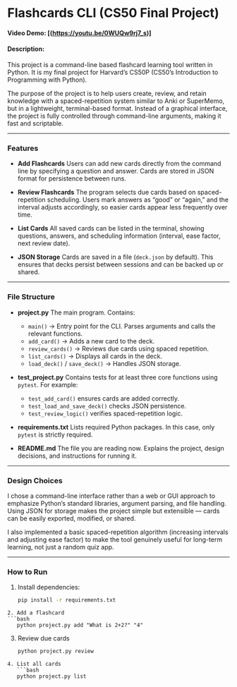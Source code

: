 # Flashcards CLI (CS50 Final Project)
#### Video Demo:  [(https://youtu.be/0WUQw9rj7_s)]
#### Description:

This project is a command-line based flashcard learning tool written in Python.
It is my final project for Harvard’s CS50P (CS50’s Introduction to Programming with Python).

The purpose of the project is to help users create, review, and retain knowledge with a spaced-repetition system similar to Anki or SuperMemo, but in a lightweight, terminal-based format. Instead of a graphical interface, the project is fully controlled through command-line arguments, making it fast and scriptable.

---

### Features

- **Add Flashcards**
  Users can add new cards directly from the command line by specifying a question and answer. Cards are stored in JSON format for persistence between runs.

- **Review Flashcards**
  The program selects due cards based on spaced-repetition scheduling. Users mark answers as “good” or “again,” and the interval adjusts accordingly, so easier cards appear less frequently over time.

- **List Cards**
  All saved cards can be listed in the terminal, showing questions, answers, and scheduling information (interval, ease factor, next review date).

- **JSON Storage**
  Cards are saved in a file (`deck.json` by default). This ensures that decks persist between sessions and can be backed up or shared.

---

### File Structure

- **project.py**
  The main program. Contains:
  - `main()` → Entry point for the CLI. Parses arguments and calls the relevant functions.
  - `add_card()` → Adds a new card to the deck.
  - `review_cards()` → Reviews due cards using spaced repetition.
  - `list_cards()` → Displays all cards in the deck.
  - `load_deck()` / `save_deck()` → Handles JSON storage.

- **test_project.py**
  Contains tests for at least three core functions using `pytest`. For example:
  - `test_add_card()` ensures cards are added correctly.
  - `test_load_and_save_deck()` checks JSON persistence.
  - `test_review_logic()` verifies spaced-repetition logic.

- **requirements.txt**
  Lists required Python packages. In this case, only `pytest` is strictly required.

- **README.md**
  The file you are reading now. Explains the project, design decisions, and instructions for running it.

---

### Design Choices

I chose a command-line interface rather than a web or GUI approach to emphasize Python’s standard libraries, argument parsing, and file handling.
Using JSON for storage makes the project simple but extensible — cards can be easily exported, modified, or shared.

I also implemented a basic spaced-repetition algorithm (increasing intervals and adjusting ease factor) to make the tool genuinely useful for long-term learning, not just a random quiz app.

---

### How to Run


1. Install dependencies:
   ```bash
   pip install -r requirements.txt
```
2. Add a flashcard
```bash
   python project.py add "What is 2+2?" "4"
```
3. Review due cards
    ```bash
   python project.py review
```
4. List all cards
   ```bash
   python project.py list
```


